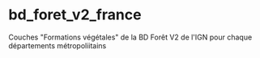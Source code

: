 # bd_foret_v2_france
Couches "Formations végétales" de la BD Forêt V2 de l'IGN pour chaque départements métropoliitains
